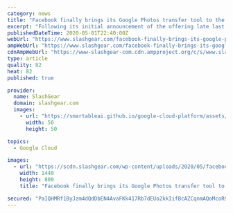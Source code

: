 ```yaml
---
category: news
title: "Facebook finally brings its Google Photos transfer tool to the US"
excerpt: "Following its initial announcement of the offering late last year, Facebook has announced the North American release of its new tool that enables its users to transfer their uploaded images to"
publishedDateTime: 2020-05-01T22:40:00Z
webUrl: "https://www.slashgear.com/facebook-finally-brings-its-google-photos-transfer-tool-to-the-us-01619031/"
ampWebUrl: "https://www.slashgear.com/facebook-finally-brings-its-google-photos-transfer-tool-to-the-us-01619031/amp/"
cdnAmpWebUrl: "https://www-slashgear-com.cdn.ampproject.org/c/s/www.slashgear.com/facebook-finally-brings-its-google-photos-transfer-tool-to-the-us-01619031/amp/"
type: article
quality: 82
heat: 82
published: true

provider:
  name: SlashGear
  domain: slashgear.com
  images:
    - url: "https://smartableai.github.io/google-cloud-platform/assets/images/organizations/slashgear.com-50x50.jpg"
      width: 50
      height: 50

topics:
  - Google Cloud

images:
  - url: "https://scdn.slashgear.com/wp-content/uploads/2020/05/facebook_laptop_mobile_main_uns.jpg"
    width: 1440
    height: 800
    title: "Facebook finally brings its Google Photos transfer tool to the US"

secured: "PaIQHMRf1ByJzm4dQdDbEN4AvaFKk417Rb7dEUo2kkIifBcAZCqnmAQoMcoR9npXflG9N8jGQoYX+0BD7HDmKw4JCakAyHVK0+or1U32+twUfd6LrPraWUce6EaoV4DFTezxGE/vf4c5SK8Yl8WiCgPiQilYjAlwqbDSzc3jCjHd3b/pB1vW7E5CptOQy1ZikL7Lk6Banhp8j3kxhbSOPgEyuk9uIjTSp+F3VWp0H6fStoYFwaQxCH0IhlkPQSfLQLwYio7bVTNyyLeK/USdmzGRi/lIjDh+xAGiL+MoS85ByWfrezyDkm0HZUgJjHbv;lsnB87FxdRZWGHzeMX7z+w=="
---
```


